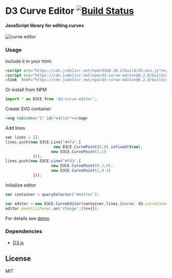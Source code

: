D3 Curve Editor [![Build Status](https://travis-ci.org/Ni55aN/d3-curve-editor.svg?branch=master)](https://travis-ci.org/Ni55aN/d3-curve-editor)
====
#### JavaScript library for editing curves
![curve editor](http://svgshare.com/i/3vs.svg)

### Usage
Include it in your html:
```html
<script src="https://cdn.jsdelivr.net/npm/d3@4.10.2/build/d3.min.js"></script>
<script src="https://cdn.jsdelivr.net/npm/d3-curve-editor@0.2.0/build/d3-curve-editor.min.js"></script>
<link  href="https://cdn.jsdelivr.net/npm/d3-curve-editor@0.2.0/build/d3-curve-editor.css" rel="stylesheet" type="text/css"></link>
```
Or install from NPM
```js
import * as D3CE from 'd3-curve-editor';
```


Create SVG container
```html
<svg tabindex="1" id="editor"></svg>
```
Add lines
```js
var lines = [];
lines.push(new D3CE.Line("#47a",[
                     new D3CE.CurvePoint(0,0).isFixed(true),
                    new D3CE.CurvePoint(1,1)
            ]));
lines.push(new D3CE.Line("#fd3",[
                    new D3CE.CurvePoint(0.2,0),
                    new D3CE.CurvePoint(1,0.4)
            ]));
````      
Initialize editor
```js  
var container = querySelector('#editor');

var editor = new D3CE.CurveEditor(container,lines,{curve: d3.curveCatmullRom});
editor.eventListener.on('change',()=>{});
```
For details see [demo](https://codepen.io/Ni55aN/pen/Zavjxv)

### Dependencies
  - [D3.js](https://github.com/d3/d3)


License
----
MIT
